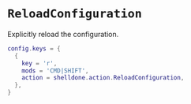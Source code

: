 # `ReloadConfiguration`

Explicitly reload the configuration.

```lua
config.keys = {
  {
    key = 'r',
    mods = 'CMD|SHIFT',
    action = shelldone.action.ReloadConfiguration,
  },
}
```



